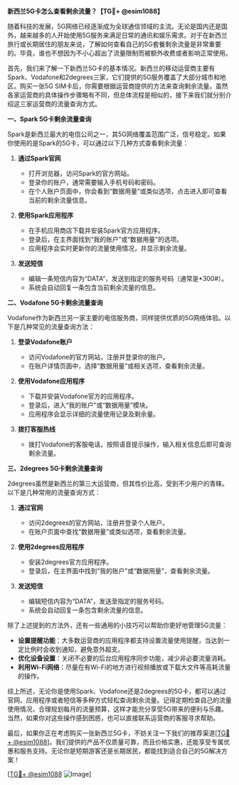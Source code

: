 **新西兰5G卡怎么查看剩余流量？【TG💪+ @esim1088】**

随着科技的发展，5G网络已经逐渐成为全球通信领域的主流。无论是国内还是国外，越来越多的人开始使用5G服务来满足日常的通讯和娱乐需求。对于在新西兰旅行或长期居住的朋友来说，了解如何查看自己的5G套餐剩余流量是非常重要的。毕竟，谁也不想因为不小心超出了流量限制而被额外收费或者影响正常使用。

首先，我们来了解一下新西兰5G卡的基本情况。新西兰的移动运营商主要有Spark、Vodafone和2degrees三家，它们提供的5G服务覆盖了大部分城市和地区。购买一张5G SIM卡后，你需要根据运营商提供的方法来查询剩余流量。虽然各家运营商的具体操作步骤略有不同，但总体流程是相似的，接下来我们就分别介绍这三家运营商的流量查询方式。

**一、Spark 5G卡剩余流量查询**

Spark是新西兰最大的电信公司之一，其5G网络覆盖范围广泛，信号稳定。如果你使用的是Spark的5G卡，可以通过以下几种方式查看剩余流量：

1. **通过Spark官网**
   - 打开浏览器，访问Spark的官方网站。
   - 登录你的账户，通常需要输入手机号码和密码。
   - 在个人账户页面中，你会看到“数据用量”或类似选项，点击进入即可查看当前的剩余流量信息。

2. **使用Spark应用程序**
   - 在手机应用商店下载并安装Spark官方应用程序。
   - 登录后，在主界面找到“我的账户”或“数据用量”的选项。
   - 应用程序会实时更新你的流量使用情况，并显示剩余流量。

3. **发送短信**
   - 编辑一条短信内容为“DATA”，发送到指定的服务号码（通常是*300#）。
   - 系统会自动回复一条包含当前剩余流量的信息。

**二、Vodafone 5G卡剩余流量查询**

Vodafone作为新西兰另一家主要的电信服务商，同样提供优质的5G网络体验。以下是几种常见的流量查询方法：

1. **登录Vodafone账户**
   - 访问Vodafone的官方网站，注册并登录你的账户。
   - 在账户详情页面中，选择“数据用量”或相关选项，查看剩余流量。

2. **使用Vodafone应用程序**
   - 下载并安装Vodafone官方的应用程序。
   - 登录后，进入“我的账户”或“数据用量”模块。
   - 应用程序会显示详细的流量使用记录及剩余量。

3. **拨打客服热线**
   - 拨打Vodafone的客服电话，按照语音提示操作，输入相关信息后即可查询剩余流量。

**三、2degrees 5G卡剩余流量查询**

2degrees虽然是新西兰的第三大运营商，但其性价比高，受到不少用户的青睐。以下是几种常用的流量查询方式：

1. **通过官网**
   - 访问2degrees的官方网站，注册并登录个人账户。
   - 在账户页面中查找“数据用量”或类似选项，查看剩余流量。

2. **使用2degrees应用程序**
   - 安装2degrees官方应用程序。
   - 登录后，在主界面中找到“我的账户”或“数据用量”，查看剩余流量。

3. **发送短信**
   - 编辑短信内容为“DATA”，发送至指定的服务号码。
   - 系统会自动回复一条包含剩余流量的信息。

除了上述提到的方法外，还有一些通用的小技巧可以帮助你更好地管理5G流量：

- **设置提醒功能**：大多数运营商的应用程序都支持设置流量使用提醒，当达到一定比例时会收到通知，避免意外超支。
- **优化设备设置**：关闭不必要的后台应用程序同步功能，减少非必要流量消耗。
- **利用Wi-Fi网络**：尽量在有Wi-Fi的地方进行视频播放或下载大文件等高耗流量的操作。

综上所述，无论你是使用Spark、Vodafone还是2degrees的5G卡，都可以通过官网、应用程序或者短信等多种方式轻松查询剩余流量。记得定期检查自己的流量使用情况，合理规划每月的流量预算，这样才能充分享受5G带来的便利与乐趣。当然，如果你对这些操作感到困惑，也可以直接联系运营商的客服寻求帮助。

最后，如果你正在考虑购买一张新西兰5G卡，不妨关注一下我们的推荐渠道[[TG💪+ @esim1088](https://t.me/s/esim1088)]。我们提供的产品不仅质量可靠，而且价格实惠，还能享受专属优惠和服务支持。无论你是短期游客还是长期居民，都能找到适合自己的5G解决方案！

[[TG💪+ @esim1088](https://t.me/s/esim1088) ![Image](https://i.postimg.cc/4NQfJmqS/Snipaste-2025-05-13-00-14-12.png)]